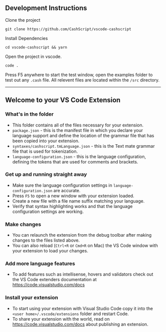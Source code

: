 ## Development Instructions

Clone the project

```
git clone https://github.com/CashScript/vscode-cashscript
```

Install Dependencies

```
cd vscode-cashscript && yarn
```

Open the project in vscode.

```
code .
```

Press F5 anywhere to start the test window, open the examples folder to test out any `.cash` file. All relevent files are located within the `/src` directory.

---

## Welcome to your VS Code Extension

### What's in the folder

- This folder contains all of the files necessary for your extension.
- `package.json` - this is the manifest file in which you declare your language support and define the location of the grammar file that has been copied into your extension.
- `syntaxes/cashscript.tmLanguage.json` - this is the Text mate grammar file that is used for tokenization.
- `language-configuration.json` - this is the language configuration, defining the tokens that are used for comments and brackets.

### Get up and running straight away

- Make sure the language configuration settings in `language-configuration.json` are accurate.
- Press `F5` to open a new window with your extension loaded.
- Create a new file with a file name suffix matching your language.
- Verify that syntax highlighting works and that the language configuration settings are working.

### Make changes

- You can relaunch the extension from the debug toolbar after making changes to the files listed above.
- You can also reload (`Ctrl+R` or `Cmd+R` on Mac) the VS Code window with your extension to load your changes.

### Add more language features

- To add features such as intellisense, hovers and validators check out the VS Code extenders documentation at https://code.visualstudio.com/docs

### Install your extension

- To start using your extension with Visual Studio Code copy it into the `<user home>/.vscode/extensions` folder and restart Code.
- To share your extension with the world, read on https://code.visualstudio.com/docs about publishing an extension.
